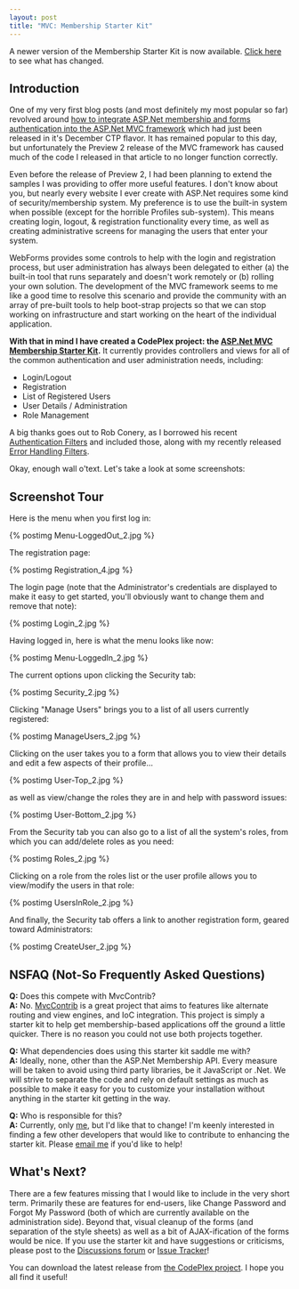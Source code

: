 ```yaml
--- 
layout: post
title: "MVC: Membership Starter Kit"
---
```


<p class="warning">A newer version of the Membership Starter Kit is now available. <a href="/2008/04/11/mvc-membership-starter-kit-11/">Click here</a> to see what has changed.</p>

## Introduction

One of my very first blog posts (and most definitely my most popular so far) revolved around [how to integrate ASP.Net membership and forms authentication into the ASP.Net MVC framework](/2007/12/10/aspnet-mvc-membership-basics/) which had just been released in it's December CTP flavor. It has remained popular to this day, but unfortunately the Preview 2 release of the MVC framework has caused much of the code I released in that article to no longer function correctly.

Even before the release of Preview 2, I had been planning to extend the samples I was providing to offer more useful features. I don't know about you, but nearly every website I ever create with ASP.Net requires some kind of security/membership system. My preference is to use the built-in system when possible (except for the horrible Profiles sub-system). This means creating login, logout, & registration functionality every time, as well as creating administrative screens for managing the users that enter your system.

WebForms provides some controls to help with the login and registration process, but user administration has always been delegated to either (a) the built-in tool that runs separately and doesn't work remotely or (b) rolling your own solution. The development of the MVC framework seems to me like a good time to resolve this scenario and provide the community with an array of pre-built tools to help boot-strap projects so that we can stop working on infrastructure and start working on the heart of the individual application.

**With that in mind I have created a CodePlex project: the [ASP.Net MVC Membership Starter Kit](http://www.codeplex.com/MvcMembership).** It currently provides controllers and views for all of the common authentication and user administration needs, including:

* Login/Logout
* Registration
* List of Registered Users
* User Details / Administration
* Role Management

A big thanks goes out to Rob Conery, as I borrowed his recent [Authentication Filters](http://blog.wekeroad.com/blog/aspnet-mvc-securing-your-controller-actions/) and included those, along with my recently released [Error Handling Filters](/2008/04/02/mvc-error-handler-filter/).

Okay, enough wall o'text. Let's take a look at some screenshots:

## Screenshot Tour

Here is the menu when you first log in:

{% postimg Menu-LoggedOut_2.jpg %}

The registration page:

{% postimg Registration_4.jpg %}

The login page (note that the Administrator's credentials are displayed to make it easy to get started, you'll obviously want to change them and remove that note):

{% postimg Login_2.jpg %}

Having logged in, here is what the menu looks like now:

{% postimg Menu-LoggedIn_2.jpg %}

The current options upon clicking the Security tab:

{% postimg Security_2.jpg %}

Clicking "Manage Users" brings you to a list of all users currently registered:

{% postimg ManageUsers_2.jpg %}

Clicking on the user takes you to a form that allows you to view their details and edit a few aspects of their profile...

{% postimg User-Top_2.jpg %}

as well as view/change the roles they are in and help with password issues:

{% postimg User-Bottom_2.jpg %}

From the Security tab you can also go to a list of all the system's roles, from which you can add/delete roles as you need:

{% postimg Roles_2.jpg %}

Clicking on a role from the roles list or the user profile allows you to view/modify the users in that role:

{% postimg UsersInRole_2.jpg %}

And finally, the Security tab offers a link to another registration form, geared toward Administrators:

{% postimg CreateUser_2.jpg %}

## NSFAQ (Not-So Frequently Asked Questions)

**Q:** Does this compete with MvcContrib?<br>
**A:** No. [MvcContrib](http://www.codeplex.com/MVCContrib) is a great project that aims to features like alternate routing and view engines, and IoC integration. This project is simply a starter kit to help get membership-based applications off the ground a little quicker. There is no reason you could not use both projects together.

**Q:** What dependencies does using this starter kit saddle me with?<br>
**A:** Ideally, none, other than the ASP.Net Membership API. Every measure will be taken to avoid using third party libraries, be it JavaScript or .Net. We will strive to separate the code and rely on default settings as much as possible to make it easy for you to customize your installation without anything in the starter kit getting in the way.

**Q:** Who is responsible for this?<br>
**A:** Currently, only [me](https://github.com/troygoode), but I'd like that to change! I'm keenly interested in finding a few other developers that would like to contribute to enhancing the starter kit. Please [email me](mailto:troygoode@gmail.com) if you'd like to help!

## What's Next?

There are a few features missing that I would like to include in the very short term. Primarily these are features for end-users, like Change Password and Forgot My Password (both of which are currently available on the administration side). Beyond that, visual cleanup of the forms (and separation of the style sheets) as well as a bit of AJAX-ification of the forms would be nice. If you use the starter kit and have suggestions or criticisms, please post to the [Discussions forum](http://www.codeplex.com/MvcMembership/Thread/List.aspx) or [Issue Tracker](http://www.codeplex.com/MvcMembership/WorkItem/List.aspx)!

You can download the latest release from [the CodePlex project](http://www.codeplex.com/MvcMembership). I hope you all find it useful!